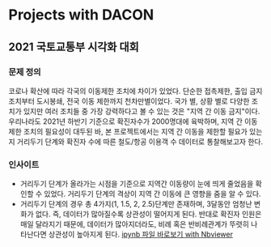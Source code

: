 # Projects with DACON

## 2021 국토교통부 시각화 대회
### 문제 정의
코로나 확산에 따라 각국의 이동제한 조치에 차이가 있었다. 단순한 접촉제한, 출입 금지 조치부터 도시봉쇄, 전국 이동 제한까지 천차만별이었다.
국가 별, 상황 별로 다양한 조치가 있지만 여러 조치들 중 가장 강력하다고 볼 수 있는 것은 "지역 간 이동 금지"이다. 우리나라도 2021년 하반기 기준으로 확진자수가 2000명대에 육박하며, 지역 간 이동 제한 조치의 필요성이 대두된 바, 본 프로젝트에서는 지역 간 이동을 제한할 필요가 있는지 거리두기 단계와 확진자 수에 따른 철도/항공 이용객 수 데이터로 통찰해보고자 한다.
### 인사이트
- 거리두기 단계가 올라가는 시점을 기준으로 지역간 이동량이 눈에 띄게 줄었음을 확인할 수 있었다. 거리두기 단계의 격상이 지역 간 이동에 큰 영향을 줌을 알 수 있다.
- 거리두기 단계의 경우 총 4가지(1, 1.5, 2, 2.5)단계만 존재하며, 3달동안 엄청난 변화가 없다. 즉, 데이터가 많아질수록 상관성이 떨어지게 된다. 반대로 확진자 인원은 매일 달라지기 때문에, 데이터가 많아지더라도, 비례 혹은 반비례관계가 뚜렷히 나타난다면 상관성이 높아지게 된다.
[ipynb 파일 바로보기 with Nbviewer](https://nbviewer.jupyter.org/github/jhbale11/DataScienceLab/blob/main/Dacon/%5B%EA%B5%AD%ED%86%A0%EA%B5%90%ED%86%B5%5D%EC%BB%B4%ED%93%A8%ED%8C%85%EC%A4%91%EC%8B%AC%EC%9D%B8%EA%B0%84-%EC%A7%80%EC%97%AD%EA%B0%84%EC%9D%B4%EB%8F%99_%EA%B8%88%EC%A7%80%ED%95%98%EB%8A%94%EA%B2%8C%EB%A7%9E%EC%9D%84%EA%B9%8C.ipynb)
